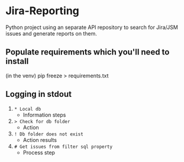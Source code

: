 # Jira-Reporting
Python project using an separate API repository to search for Jira/JSM issues and generate reports on them.

## Populate requirements which you'll need to install
(in the venv) pip freeze > requirements.txt

## Logging in stdout
1. `* Local db`
   - Information steps
2. `> Check for db folder`
   - Action
3. `! Db folder does not exist`
   - Action results
4. `# Get issues from filter sql property`
   - Process step
 
